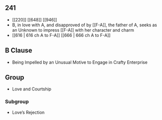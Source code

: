 ## 241
- [[220]] [[648]] [[946]] 
- B, in love with A, and disapproved of by [[F-A]], the father of A, seeks as an Unknown to impress [[F-A]] with her character and charm
- [[616 | 616 ch A to F-A]] [[666 | 666 ch A to F-A]] 

## B Clause
- Being Impelled by an Unusual Motive to Engage in Crafty Enterprise

## Group
- Love and Courtship

### Subgroup
- Love’s Rejection

